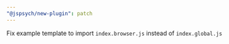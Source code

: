 ```yaml
---
"@jspsych/new-plugin": patch
---
```


Fix example template to import `index.browser.js` instead of `index.global.js`
